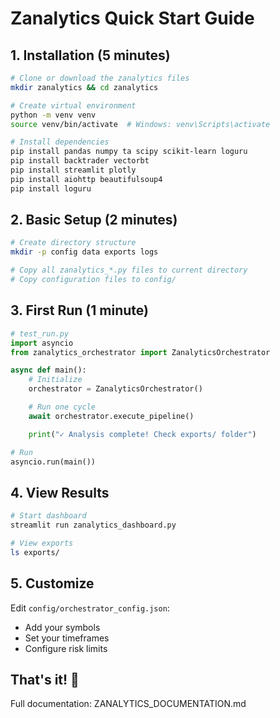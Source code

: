 # Zanalytics Quick Start Guide

## 1. Installation (5 minutes)

```bash
# Clone or download the zanalytics files
mkdir zanalytics && cd zanalytics

# Create virtual environment
python -m venv venv
source venv/bin/activate  # Windows: venv\Scripts\activate

# Install dependencies
pip install pandas numpy ta scipy scikit-learn loguru
pip install backtrader vectorbt
pip install streamlit plotly
pip install aiohttp beautifulsoup4
pip install loguru
```

## 2. Basic Setup (2 minutes)

```bash
# Create directory structure
mkdir -p config data exports logs

# Copy all zanalytics_*.py files to current directory
# Copy configuration files to config/
```

## 3. First Run (1 minute)

```python
# test_run.py
import asyncio
from zanalytics_orchestrator import ZanalyticsOrchestrator

async def main():
    # Initialize
    orchestrator = ZanalyticsOrchestrator()

    # Run one cycle
    await orchestrator.execute_pipeline()

    print("✓ Analysis complete! Check exports/ folder")

# Run
asyncio.run(main())
```

## 4. View Results

```bash
# Start dashboard
streamlit run zanalytics_dashboard.py

# View exports
ls exports/
```

## 5. Customize

Edit `config/orchestrator_config.json`:
- Add your symbols
- Set your timeframes
- Configure risk limits

## That's it! 🚀

Full documentation: ZANALYTICS_DOCUMENTATION.md
